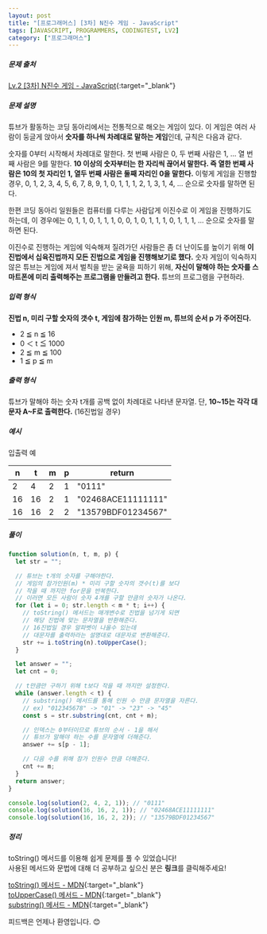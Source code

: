 ```yaml
---
layout: post
title: "[프로그래머스] [3차] N진수 게임 - JavaScript"
tags: [JAVASCRIPT, PROGRAMMERS, CODINGTEST, LV2]
category: ["프로그래머스"]
---
```


##### 문제 출처

[Lv.2 [3차] N진수 게임 - JavaScript](https://school.programmers.co.kr/learn/courses/30/lessons/17687?language=javascript){:target="\_blank"}

##### 문제 설명

튜브가 활동하는 코딩 동아리에서는 전통적으로 해오는 게임이 있다. 이 게임은 여러 사람이 둥글게 앉아서 **숫자를 하나씩 차례대로 말하는 게임**인데, 규칙은 다음과 같다.

숫자를 0부터 시작해서 차례대로 말한다. 첫 번째 사람은 0, 두 번째 사람은 1, … 열 번째 사람은 9를 말한다.
**10 이상의 숫자부터는 한 자리씩 끊어서 말한다. 즉 열한 번째 사람은 10의 첫 자리인 1, 열두 번째 사람은 둘째 자리인 0을 말한다.**
이렇게 게임을 진행할 경우,
0, 1, 2, 3, 4, 5, 6, 7, 8, 9, 1, 0, 1, 1, 1, 2, 1, 3, 1, 4, …
순으로 숫자를 말하면 된다.

한편 코딩 동아리 일원들은 컴퓨터를 다루는 사람답게 이진수로 이 게임을 진행하기도 하는데, 이 경우에는
0, 1, 1, 0, 1, 1, 1, 0, 0, 1, 0, 1, 1, 1, 0, 1, 1, 1, …
순으로 숫자를 말하면 된다.

이진수로 진행하는 게임에 익숙해져 질려가던 사람들은 좀 더 난이도를 높이기 위해 **이진법에서 십육진법까지 모든 진법으로 게임을 진행해보기로 했다.** 숫자 게임이 익숙하지 않은 튜브는 게임에 져서 벌칙을 받는 굴욕을 피하기 위해, **자신이 말해야 하는 숫자를 스마트폰에 미리 출력해주는 프로그램을 만들려고 한다.** 튜브의 프로그램을 구현하라.

##### 입력 형식

**진법 n, 미리 구할 숫자의 갯수 t, 게임에 참가하는 인원 m, 튜브의 순서 p 가 주어진다.**

- 2 ≦ n ≦ 16
- 0 ＜ t ≦ 1000
- 2 ≦ m ≦ 100
- 1 ≦ p ≦ m

##### 출력 형식

튜브가 말해야 하는 숫자 t개를 공백 없이 차례대로 나타낸 문자열. 단, **10~15는 각각 대문자 A~F로 출력한다.** (16진법일 경우)

##### 예시

입출력 예

| n   | t   | m   | p   | return             |
| --- | --- | --- | --- | ------------------ |
| 2   | 4   | 2   | 1   | "0111"             |
| 16  | 16  | 2   | 1   | "02468ACE11111111" |
| 16  | 16  | 2   | 2   | "13579BDF01234567" |

##### 풀이

```javascript
function solution(n, t, m, p) {
  let str = "";

  // 튜브는 t개의 숫자를 구해야한다.
  // 게임의 참가인원(m) * 미리 구할 숫자의 갯수(t)를 보다
  // 작을 때 까지만 for문을 반복한다.
  // 이러면 모든 사람이 숫자 4개를 구할 만큼의 숫자가 나온다.
  for (let i = 0; str.length < m * t; i++) {
    // toString() 메서드는 매개변수로 진법을 넘기게 되면
    // 해당 진법에 맞는 문자열을 반환해준다.
    // 16진법일 경우 알파벳이 나올수 있는데
    // 대문자를 출력하라는 설명대로 대문자로 변환해준다.
    str += i.toString(n).toUpperCase();
  }

  let answer = "";
  let cnt = 0;

  // t만큼만 구하기 위해 t보다 작을 때 까지만 설정한다.
  while (answer.length < t) {
    // substring() 메서드를 통해 인원 수 만큼 문자열을 자른다.
    // ex) "012345678" -> "01" -> "23" -> "45"
    const s = str.substring(cnt, cnt + m);

    // 인덱스는 0부터이므로 튜브의 순서 - 1을 해서
    // 튜브가 말해야 하는 수를 문자열에 더해준다.
    answer += s[p - 1];

    // 다음 수를 위해 참가 인원수 만큼 더해준다.
    cnt += m;
  }
  return answer;
}

console.log(solution(2, 4, 2, 1)); // "0111"
console.log(solution(16, 16, 2, 1)); // "02468ACE11111111"
console.log(solution(16, 16, 2, 2)); // "13579BDF01234567"
```

##### 정리

toString() 메서드를 이용해 쉽게 문제를 풀 수 있었습니다!<br/>
사용된 메서드와 문법에 대해 더 공부하고 싶으신 분은 **링크**를 클릭해주세요!

[toString() 메서드 - MDN](https://developer.mozilla.org/ko/docs/Web/JavaScript/Reference/Global_Objects/Number/toString){:target="\_blank"}<br />
[toUpperCase() 메서드 - MDN](https://developer.mozilla.org/ko/docs/Web/JavaScript/Reference/Global_Objects/String/toUpperCase){:target="\_blank"}<br />
[substring() 메서드 - MDN](https://developer.mozilla.org/ko/docs/Web/JavaScript/Reference/Global_Objects/String/substring){:target="\_blank"}<br />

피드백은 언제나 환영입니다. 😊
